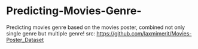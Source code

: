 # Predicting-Movies-Genre-
Predicting movies genre based on the movies poster, combined not only single genre but multiple genre!
src: https://github.com/laxmimerit/Movies-Poster_Dataset
